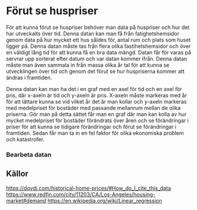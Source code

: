 # Förut se huspriser

För att kunna förut se huspriser behöver man data på huspriser och hur det har utveckalts över tid. Denna datan kan man få från fatighetshemsidor genom data på hur mycket ett hus såldes för, antal rum och plats som huset ligger på. Denna datan måste tas från flera olika fastihetshemsidor och över en väldigt lång tid för att kunna få en bra data mängd. Datan får för varas på servrar upp sorterat efter datum och var datan kommer ifrån. Denna datan måste man även sammala in från massa olika år tal för att kunna se utvecklingen över tid och genom det förut se hur huspriserna kommer att ändras i framtiden.

Denna datan kan man ha det i en graf med en axel för tid och en axel för pris, där x-axeln är tid och y-axeln är pris. X-axeln måste markeras med år för att lättare kunna se vid vilket år det är man kollar och y-axeln markeras med medelpriset för bostäder med passande mellanrum mellan de olika priserna. Gör man på detta sättet får man en graf där man kan kolla av hur mycket medelpriset för bostäder förändrats över åren och se förändringar i priser för att kunna se tidigare förändringar och förut se förändringar i framtiden. Sedan får man ta in en fel faktor för olika ekonomiska problem och katastrofer.

### Bearbeta datan

## Källor
https://dqydj.com/historical-home-prices/#How_do_I_cite_this_data
https://www.redfin.com/city/11203/CA/Los-Angeles/housing-market#demand
https://en.wikipedia.org/wiki/Linear_regression